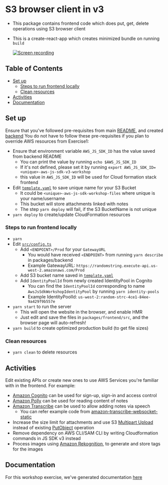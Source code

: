 # S3 browser client in v3

- This package contains frontend code which does put, get, delete operations using S3 browser client
- This is a create-react-app which creates minimized bundle on running `build`

  [![Screen recording](https://img.youtube.com/vi/qBltinDalzU/0.jpg)](https://www.youtube.com/watch?v=qBltinDalzU)

## Table of Contents

- [Set up](#set-up)
  - [Steps to run frontend locally](#steps-to-run-frontend-locally)
  - [Clean resources](#clean-resources)
- [Activities](#activities)
- [Documentation](#documentation)

## Set up

Ensure that you've followed pre-requisites from main [README](../../README.md), and created [backend](../backend/README.md)
You do not have to follow these pre-requisites if you plan to override AWS resources from Exercise1:

- Ensure that environment variable `AWS_JS_SDK_ID` has the value saved from backend README
  - You can print the value by running `echo $AWS_JS_SDK_ID`
  - If it's not defined, please set it by running `export AWS_JS_SDK_ID=<unique>-aws-js-sdk-v3-workshop`
  - this value in `AWS_JS_SDK_ID` will be used for Cloud formation stack frontend
- Edit [`template.yaml`](./template.yaml#L12) to save unique name for your S3 Bucket
  - It could be `<unique>-aws-js-sdk-workshop-files` where unique is your name/username
  - This bucket will store attachments linked with notes
  - The step `yarn deploy` will fail, if the S3 BucketName is not unique
- `yarn deploy` to create/update CloudFormation resources

### Steps to run frontend locally

- `yarn`
- Edit [`src/config.ts`](./src/config.ts)
  - Add `<ENDPOINT>/Prod` for your `GatewayURL`
    - You would have received `<ENDPOINT>` from running `yarn describe` in packages/backend
    - Example GatewayURL: `https://randomstring.execute-api.us-west-2.amazonaws.com/Prod`
  - Add S3 bucket name saved in [`template.yaml`](./template.yaml#L12)
  - Add `IdentityPoolId` from newly created IdentityPool in Cognito
    - You can find the `IdentityPoolId` corresponding to name `AwsJsSdkWorkshopIdentityPool` by running `yarn identity-pools`
    - Example IdentityPoolId: `us-west-2:random-strc-4ce1-84ee-9a429f9b557e`
- `yarn start` to run the server
  - This will open the website in the browser, and enable HMR
  - Just edit and save the files in `packages/frontend/src`, and the browser page will auto-refresh!
- `yarn build` to create optimized production build (to get file sizes)

### Clean resources

- `yarn clean` to delete resources

## Activities

Edit existing APIs or create new ones to use AWS Services you're familiar with in the frontend. For example:

- [Amazon Cognito](https://aws.amazon.com/cognito/) can be used for sign-up, sign-in and access control
- [Amazon Polly](https://aws.amazon.com/polly/) can be used for reading content of notes
- [Amazon Transcribe](https://aws.amazon.com/transcribe/) can be used to allow adding notes via speech
  - You can refer example code from [amazon-transcribe-websocket-static](https://github.com/aws-samples/amazon-transcribe-websocket-static)
- Increase the size limit for attachments and use S3 [Multipart Upload](https://docs.aws.amazon.com/AmazonS3/latest/API/mpUploadInitiate.html) instead of existing [PutObject](https://docs.aws.amazon.com/AmazonS3/latest/API/SOAPPutObject.html) operation
- Remove dependency on AWS CLI/SAM CLI by writing Cloudformation commands in JS SDK v3 instead
- Process images using [Amazon Rekognition](https://aws.amazon.com/rekognition/), to generate and store tags for the images

## Documentation

For this workshop exercise, we've generated documentation [here](https://trivikr.github.io/aws-sdk-js-v3/)
